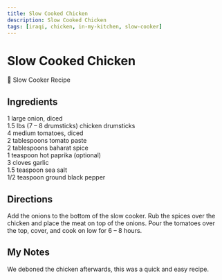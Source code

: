 ```yaml
---
title: Slow Cooked Chicken
description: Slow Cooked Chicken
tags: [iraqi, chicken, in-my-kitchen, slow-cooker]
---
```


# Slow Cooked Chicken

🍲 Slow Cooker Recipe

## Ingredients
1 large onion, diced  
1.5 lbs (7 – 8 drumsticks) chicken drumsticks  
4 medium tomatoes, diced  
2 tablespoons tomato paste  
2 tablespoons baharat spice  
1 teaspoon hot paprika (optional)  
3 cloves garlic  
1.5 teaspoon sea salt  
1/2 teaspoon ground black pepper

## Directions
Add the onions to the bottom of the slow cooker. Rub the spices over the chicken and place the meat on top of the onions. Pour the tomatoes over the top, cover, and cook on low for 6 – 8 hours.

## My Notes
We deboned the chicken afterwards, this was a quick and easy recipe.